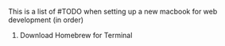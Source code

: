 This is a list of #TODO when setting up a new macbook for
web development (in order)

1. Download Homebrew for Terminal


